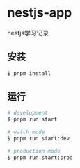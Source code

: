 # nestjs-app

nestjs学习记录

## 安装

```bash
$ pnpm install
```

## 运行

```bash
# development
$ pnpm run start

# watch mode
$ pnpm run start:dev

# production mode
$ pnpm run start:prod
```

